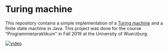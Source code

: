 # Turing machine

This repository contains a simple implementation of a [Turing machine](https://en.wikipedia.org/wiki/Turing_machine) and a finite state machine in Java.
This project was done for the course "Programmierpraktikum" in Fall 2019 at the University of Wuerzburg.

[![video](https://www.youtube.com/watch?v=gJQTFhkhwPA/0.jpg)](https://www.youtube.com/watch?v=gJQTFhkhwPA "Turning machine explanation")